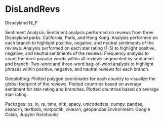 # DisLandRevs
 Disneyland NLP

Sentiment Analysis:
Sentiment analysis performed on reviews from three Disneyland parks. California, Paris, and Hong Kong.
Analysis performed on each branch to highlight positive, negative, and neutral sentiments of the reviews.
Analysis performed on each star rating (1-5) to highlight positive, negative, and neutral sentiments of the reviews.
Frequency analysis to count the most popular words within all reviews segmented by sentiment and branch.
Two-word and three-word bag-of-word analysis to highlight phrases within positive, negative, and neutral reviews for each branch.  

Geoplotting:
Plotted polygon coordinates for each country to visualize the global footprint of the reviews. 
Plotted countries based on average sentiment for star-rating and branches.
Plotted countries based on average star-rating.

Packages: os, io, re, time, nltk, spacy, unicodedata, numpy, pandas, seaborn, textblob, matplotlib, sklearn, geopandas
Environment: Google Colab, Jupyter Notebooks

